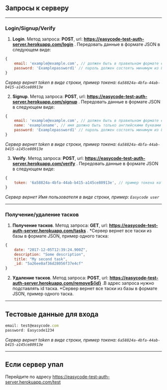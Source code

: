 ## Запросы к серверу

---

### Login/Signup/Verify

1. **Login**. Метод запроса: **POST**, url: **https://easycode-test-auth-server.herokuapp.com/login** . Передовать данные в формате JSON в следующем виде: 
```js
{
    email: 'example@example.com', // должен быть в правильном формате example@example.com
    password: 'Examplepassword1' // пароль должен состоять минимум из 8 символов и должен содержать хотя бы одну Большую букву и хотя бы одну цифру
}
```
*Сервер вернет token в виде строки, пример токена: `6a58824a-4bfa-44ab-b415-a145ce80913e`*

2. **Signup**. Метод запроса: **POST**, url: **https://easycode-test-auth-server.herokuapp.com/signup** . Передовать данные в формате JSON в следующем виде: 
```js
{
    email: 'example@example.com', // должен быть в правильном формате example@example.com
    name: 'examplename', // имя должно быть только английскими буквами от 3 до 16 символов
    password: 'Examplepassword1' // пароль должен состоять минимум из 8 символов и должен содержать хотя бы одну Большую букву и хотя бы одну цифру
}
```
*Сервер вернет token в виде строки, пример токена: `6a58824a-4bfa-44ab-b415-a145ce80913e`*

3. **Verify**. Метод запроса: **POST**, url: **https://easycode-test-auth-server.herokuapp.com/verify** . Передовать данные в формате JSON в следующем виде: 
```js
{
    token: '6a58824a-4bfa-44ab-b415-a145ce80913e', // пример токена который вы должны передать на сервер
}
```
*Сервер вернет Имя пользователя в виде строки, пример: `Easycode user`*

---

### Получение/удаление тасков

1. **Получение тасков**. Метод запроса: **GET**, url: **https://easycode-test-auth-server.herokuapp.com/tasks** .
*Сервер вернет все таски из базы в формате JSON, пример одного таска: 
```js
{
    date: "2017-12-05T12:39:24.900Z",
    description: "Some description",
    title: "My second task",
    _id: "5a26ee8af36d28056f37e4cf"
}
```

2. **Удаление тасков**. Метод запроса: **POST**, url: **https://easycode-test-auth-server.herokuapp.com/remove${id}** .В адрес запроса нужно подставлять id таска. 
*Сервер вернет все таски из базы в формате JSON, пример одного таска.

---

## Тестовые данные для входа
```js
email: test@easycode.com
password: Easycode1234

```
*Сервер вернет token в виде строки, пример токена: `6a58824a-4bfa-44ab-b415-a145ce80913e`*

---

## Если сервер упал
Перейдите по адресу https://easycode-test-auth-server.herokuapp.com/test